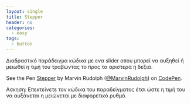 ```yaml
---
layout: single
title: Stepper
header: no
categories:
  - easy
tags:
  - button
---
```


Διαδραστικό παράδειγμα κώδικα με ενα slider οπου μπορεί να αυξηθεί ή μειωθεί η τιμή του τραβώντας το προς τα αριστερά ή δεξιά.

<p data-height="293" data-theme-id="0" data-slug-hash="aQBpEg" data-default-tab="result" data-user="MarvinRudolph" data-pen-title="Stepper" class="codepen">See the Pen <a href="https://codepen.io/MarvinRudolph/pen/aQBpEg/">Stepper</a> by Marvin Rudolph (<a href="https://codepen.io/MarvinRudolph">@MarvinRudolph</a>) on <a href="https://codepen.io">CodePen</a>.</p>
<script async src="//assets.codepen.io/assets/embed/ei.js"></script>

Ασκηση: Επεκτείνετε τον κώδικα του παραδείγματος έτσι ώστε η τιμή του να αυξάνεται η μειώνεται με διαφορετικό ρυθμό.
